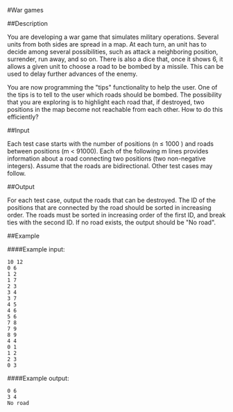 #War games

##Description

You are developing a war game that simulates military operations. Several units from both sides are spread in a map. At each turn, an unit has to decide among several possibilities, such as attack a neighboring position, surrender, run away, and so on. There is also a dice that, once it shows 6, it allows a given unit to choose a road to be bombed by a missile. This can be used to delay further advances of the enemy.

You are now programming the "tips" functionality to help the user. One of the tips is to tell to the user which roads should be bombed. The possibility that you are exploring is to highlight each road that, if destroyed, two positions in the map become not reachable from each other. How to do this efficiently?

##Input

Each test case starts with the number of positions (n ≤ 1000 ) and roads between positions (m < 91000). Each of the following m lines provides information about a road connecting two positions (two non-negative integers). Assume that the roads are bidirectional. Other test cases may follow.

##Output

For each test case, output the roads that can be destroyed. The ID of the positions that are connected by the road should be sorted in increasing order. The roads must be sorted in increasing order of the first ID, and break ties with the second ID. If no road exists, the output should be "No road".

##Example

####Example input:

    10 12 
    0 6
    1 2
    1 7
    2 3
    3 4
    3 7
    4 5
    4 6
    5 6
    7 8
    7 9
    8 9
    4 4
    0 1
    1 2
    2 3
    0 3

####Example output:

    0 6
    3 4
    No road
